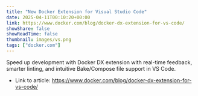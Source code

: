 ```yaml
---
title: "New Docker Extension for Visual Studio Code"
date: 2025-04-11T00:10:20+00:00
link: https://www.docker.com/blog/docker-dx-extension-for-vs-code/
showShare: false
showReadTime: false
thumbnail: images/vs.png
tags: ["docker.com"]
---
```

Speed up development with Docker DX extension with real-time feedback, smarter linting, and intuitive Bake/Compose file support in VS Code.

- Link to article: https://www.docker.com/blog/docker-dx-extension-for-vs-code/